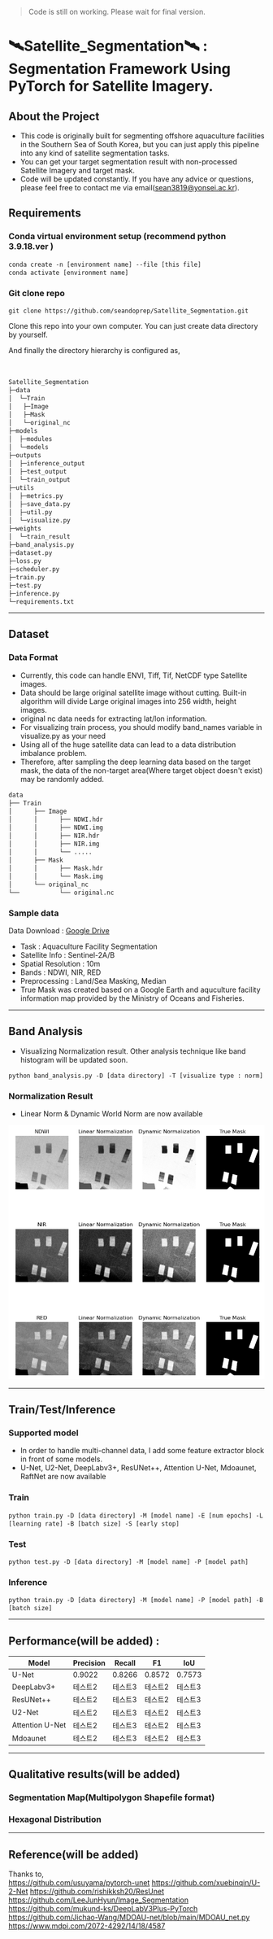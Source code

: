 > Code is still on working. Please wait for final version.

# 🛰️Satellite_Segmentation🛰️ : Segmentation Framework Using PyTorch for Satellite Imagery.

## About the Project
- This code is originally built for segmenting offshore aquaculture facilities in the Southern Sea of South Korea, but you can just apply this pipeline into any kind of satellite segmentation tasks. 
- You can get your target segmentation result with non-processed Satellite Imagery and target mask.
- Code will be updated constantly. If you have any advice or questions, please feel free to contact me via email(sean3819@yonsei.ac.kr).

## Requirements
### Conda virtual environment setup (recommend python 3.9.18.ver )
```
conda create -n [environment name] --file [this file]
conda activate [environment name]
```

### Git clone repo

```
git clone https://github.com/seandoprep/Satellite_Segmentation.git
```

Clone this repo into your own computer. You can just create data directory by yourself. 

And finally the directory hierarchy is configured as,

</br>

```
Satellite_Segmentation
├─data
│  └─Train
│   ├─Image
│   ├─Mask
│   └─original_nc
├─models
│  ├─modules
│  └─models
├─outputs
│  ├─inference_output
│  ├─test_output
│  └─train_output
├─utils
│  ├─metrics.py
│  ├─save_data.py
│  ├─util.py
│  └─visualize.py
├─weights
│  └─train_result
├─band_analysis.py
├─dataset.py
├─loss.py
├─scheduler.py
├─train.py
├─test.py
├─inference.py
└─requirements.txt
```
---

## Dataset
### Data Format
- Currently, this code can handle ENVI, Tiff, Tif, NetCDF type Satellite images. 
- Data should be large original satellite image without cutting. Built-in algorithm will divide Large original images into 256 width, height images.
- original nc data needs for extracting lat/lon information.
- For visualizing train process, you should modify band_names variable in visualize.py as your need
- Using all of the huge satellite data can lead to a data distribution imbalance problem. 
- Therefore, after sampling the deep learning data based on the target mask, the data of the non-target area(Where target object doesn't exist) may be randomly added.

```
data
├── Train
│      ├── Image
│      │      ├── NDWI.hdr
│      │      ├── NDWI.img
│      │      ├── NIR.hdr
│      │      ├── NIR.img
│      │      └── .....
│      ├── Mask
│      │      ├── Mask.hdr
│      │      └── Mask.img
│      └── original_nc
└──           └── original.nc

```

### Sample data
Data Download : [Google Drive](https://drive.google.com/drive/folders/1skobdYIpn0LS9YqQvlGoWnWkUhu5otas?usp=sharing)
- Task : Aquaculture Facility Segmentation
- Satellite Info : Sentinel-2A/B 
- Spatial Resolution : 10m
- Bands : NDWI, NIR, RED
- Preprocessing : Land/Sea Masking, Median
- True Mask was created based on a Google Earth and aquculture facility information map provided by the Ministry of Oceans and Fisheries.

---
## Band Analysis
- Visualizing Normalization result. Other analysis technique like band histogram will be updated soon.
```
python band_analysis.py -D [data directory] -T [visualize type : norm]
```

### Normalization Result
- Linear Norm & Dynamic World Norm are now available
<img src="https://github.com/seandoprep/Satellite_Segmentation/blob/master/images/norm_result.png?raw=true">

---
## Train/Test/Inference

### Supported model
- In order to handle multi-channel data, I add some feature extractor block in front of some models. 
- U-Net, U2-Net, DeepLabv3+, ResUNet++, Attention U-Net, Mdoaunet, RaftNet are now available

### Train
```
python train.py -D [data directory] -M [model name] -E [num epochs] -L [learning rate] -B [batch size] -S [early stop]
```
### Test
```
python test.py -D [data directory] -M [model name] -P [model path]
```
### Inference
```
python train.py -D [data directory] -M [model name] -P [model path] -B [batch size]
```
---
## Performance(will be added) : 

|Model|Precision|Recall|F1|IoU|
|------|---|---|---|---|
|U-Net|0.9022|0.8266|0.8572|0.7573|
|DeepLabv3+|테스트2|테스트3|테스트2|테스트3|
|ResUNet++|테스트2|테스트3|테스트2|테스트3|
|U2-Net|테스트2|테스트3|테스트2|테스트3|
|Attention U-Net|테스트2|테스트3|테스트2|테스트3|
|Mdoaunet|테스트2|테스트3|테스트2|테스트3|



---
## Qualitative results(will be added)

### Segmentation Map(Multipolygon Shapefile format)

### Hexagonal Distribution


---
## Reference(will be added)
Thanks to,
</br>
https://github.com/usuyama/pytorch-unet
https://github.com/xuebinqin/U-2-Net
https://github.com/rishikksh20/ResUnet
https://github.com/LeeJunHyun/Image_Segmentation
https://github.com/mukund-ks/DeepLabV3Plus-PyTorch
https://github.com/Jichao-Wang/MDOAU-net/blob/main/MDOAU_net.py
https://www.mdpi.com/2072-4292/14/18/4587